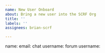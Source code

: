 ```yaml
---
name: New User Onboard
about: Bring a new user into the SCRF Org
title: ''
labels: ''
assignees: brian-scrf

---
```


name: 
email:
chat username: 
forum username:
